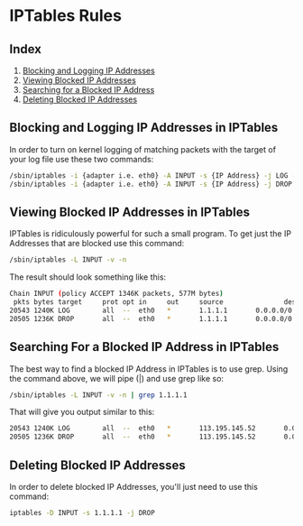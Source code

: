 IPTables Rules
======

## Index

1. [Blocking and Logging IP Addresses](#blocking-and-logging-ip-addresses)
2. [Viewing Blocked IP Addresses](#viewing-blocked-ip-addresses-in-iptables)
3. [Searching for a Blocked IP Address](#searching-for-a-blocked-ip-address-in-iptables)
4. [Deleting Blocked IP Addresses](#deleting-blocked-ip-addresses)

Blocking and Logging IP Addresses in IPTables
------

In order to turn on kernel logging of matching packets with the target of your log file use these two commands:
```bash
/sbin/iptables -i {adapter i.e. eth0} -A INPUT -s {IP Address} -j LOG --log-prefix "IP DROPPED IN IPTABLES:"
/sbin/iptables -i {adapter i.e. eth0} -A INPUT -s {IP Address} -j DROP
```

Viewing Blocked IP Addresses in IPTables
------

IPTables is ridiculously powerful for such a small program. To get just the IP Addresses that are blocked use this command:

```bash
/sbin/iptables -L INPUT -v -n
```

The result should look something like this:
```bash
Chain INPUT (policy ACCEPT 1346K packets, 577M bytes)
 pkts bytes target     prot opt in     out     source               destination
20543 1240K LOG        all  --  eth0   *       1.1.1.1       0.0.0.0/0            LOG flags 0 level 4 prefix "IP DROP SPOOF A:"
20505 1236K DROP       all  --  eth0   *       1.1.1.1       0.0.0.0/0
```
    
Searching For a Blocked IP Address in IPTables
------

The best way to find a blocked IP Address in IPTables is to use grep. Using the command above, we will pipe (|) and use grep like so:

```bash
/sbin/iptables -L INPUT -v -n | grep 1.1.1.1
```

That will give you output similar to this:
```bash
20543 1240K LOG        all  --  eth0   *       113.195.145.52       0.0.0.0/0            LOG flags 0 level 4 prefix "IP DROP SPOOF A:"
20505 1236K DROP       all  --  eth0   *       113.195.145.52       0.0.0.0/0
```

Deleting Blocked IP Addresses
------

In order to delete blocked IP Addresses, you'll just need to use this command:
```bash
iptables -D INPUT -s 1.1.1.1 -j DROP
```